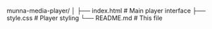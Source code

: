 munna-media-player/
│
├── index.html       # Main player interface
├── style.css        # Player styling
└── README.md        # This file
